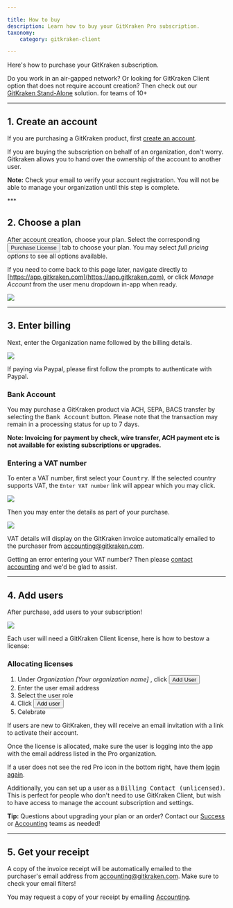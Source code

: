 ```yaml
---

title: How to buy
description: Learn how to buy your GitKraken Pro subscription.
taxonomy:
    category: gitkraken-client

---
```


Here's how to purchase your GitKraken subscription.

<div class='callout callout--success'>
  <p>Do you work in an air-gapped network? Or looking for GitKraken Client option that does not require account creation? Then check out our  <a href="/standalone/standalone/">GitKraken Stand-Alone</a> solution. for teams of 10+</p>
</div>

***
## 1. Create an account
If you are purchasing a GitKraken product, first [create an account](https://app.gitkraken.com/register).

If you are buying the subscription on behalf of an organization, don't worry. Gitkraken allows you to hand over the ownership of the account to another user.


<div class='callout callout--danger'>
    <p><strong>Note:</strong> Check your email to verify your account registration. You will not be able to manage your organization until this step is complete.</p>
</div>
***

## 2. Choose a plan

After account creation, choose your plan. Select the corresponding <button class='button button--primary button--ui button--nolink'><span style='color:#141422;'>Purchase License</span></button> tab to choose your plan. You may select _full pricing options_ to see all options available.

If you need to come back to this page later, navigate directly to [https://app.gitkraken.com](https://app.gitkraken.com), or click _Manage Account_ from the user menu dropdown in-app when ready.

<img src="/wp-content/uploads/GK-plans.png" class="img-responsive center img-bordered">

***
## 3. Enter billing

Next, enter the Organization name followed by the billing details.

<img src="/wp-content/uploads/billing.png" class="img-responsive center img-bordered">

If paying via Paypal, please first follow the prompts to authenticate with Paypal.

### Bank Account

You may purchase a GitKraken product via ACH, SEPA, BACS transfer by selecting the <kbd>Bank Account</kbd> button. Please note that the transaction may remain in a processing status for up to 7 days.

<div class='callout callout--warning'>
    <p><strong>Note: Invoicing for payment by check, wire transfer, ACH payment etc is not available for existing subscriptions or upgrades.</strong></p>
</div>

### Entering a VAT number

To enter a VAT number, first select your <kbd>Country</kbd>. If the selected country supports VAT, the `Enter VAT number` link will appear which you may click.

<img src="/wp-content/uploads/enter-VAT.png" srcset="/wp-content/uploads/enter-VAT@2x.png 2x" class="img-responsive center img-bordered">

Then you may enter the details as part of your purchase.

<img src="/wp-content/uploads/vat-form.png" srcset="/wp-content/uploads/vat-form@2x.png 2x" class="img-responsive center img-bordered">

VAT details will display on the GitKraken invoice automatically emailed to the purchaser from accounting@gitkraken.com.

<div class='callout callout--basic'>
    <p>Getting an error entering your VAT number? Then please <a href="https://www.gitkraken.com/contact#accounting">contact accounting</a> and we'd be glad to assist.</p>
</div>

***
## 4. Add users

After purchase, add users to your subscription!

<img src="/wp-content/uploads/licenses-page.png" srcset="/wp-content/uploads/licenses-page@2x.png 2x" class="img-responsive center img-bordered">

Each user will need a GitKraken Client license, here is how to bestow a license:

### Allocating licenses
1. Under <em class="context-menu">Organization  <i class="fa fa-caret-right"></i> [Your organization name]</em> , click <button class='button button--success button--ui button--nolink'>Add User</button>
2. Enter the user email address
3. Select the user role
4. Click <button class='button button--success button--ui button--nolink'>Add user</button>
5. Celebrate

If users are new to GitKraken, they will receive an email invitation with a link to activate their account.

Once the license is allocated, make sure the user is logging into the app with the email address listed in the Pro organization.

If a user does not see the red Pro icon in the bottom right, have them [login again](/account/login).

Additionally, you can set up a user as a <kbd>Billing Contact (unlicensed)</kbd>. This is perfect for people who don't need to use GitKraken Client, but wish to have access to manage the account subscription and settings.



<div class='callout callout--success'>
    <p> <strong>Tip:</strong> Questions about upgrading your plan or an order? Contact our <a href="mailto:sales@gitkraken.com">Success</a> or <a href="mailto:accounting@gitkraken.com">Accounting</a> teams as needed!</p>
</div>

***

## 5. Get your receipt

A copy of the invoice receipt will be automatically emailed to the purchaser's email address from accounting@gitkraken.com. Make sure to check your email filters!

You may request a copy of your receipt by emailing <a href="mailto:accounting@gitkraken.com">Accounting</a>.